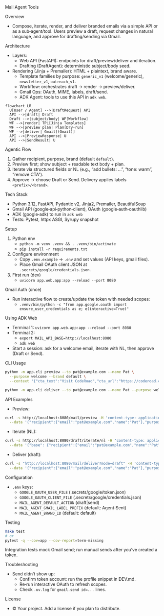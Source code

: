 Mail Agent Tools

Overview
- Compose, iterate, render, and deliver branded emails via a simple API or as a sub‑agent/tool. Users preview a draft, request changes in natural language, and approve for drafting/sending via Gmail.

Architecture
- Layers:
  - Web API (FastAPI): endpoints for draft/preview/deliver and iteration.
  - Drafting (DraftAgent): deterministic subject/body seed.
- Rendering (Jinja + Premailer): HTML + plaintext, brand aware.
  - Template families by purpose: `generic_v1` (welcome/generic), `newsletter_v1`, `outreach_v1`.
  - Workflow: orchestrates draft → render → preview/deliver.
  - Gmail Ops: OAuth, MIME, labels, draft/send.
  - ADK Agent: tools to use this API in `adk web`.

```mermaid
flowchart LR
  U[User / Agent] -->|DraftRequest| API
  API -->|draft| Draft
  Draft -->|subject/body| WF[Workflow]
  WF -->|render| TPL[Jinja Templates]
  WF -->|preview plan| Plan[Dry‑run]
  WF -->|deliver| Gmail[(Gmail)]
  API -->|PreviewResponse| U
  API -->|SendResult| U
```

Agentic Flow
1) Gather recipient, purpose, brand (default `default`).
2) Preview first; show subject + readable text body + plan.
3) Iterate via structured fields or NL (e.g., “add bullets: …”, “tone: warm”, “remove CTA”).
4) Approve → choose Draft or Send. Delivery applies labels `<prefix>/<brand>`.

Tech Stack
- Python 3.12, FastAPI, Pydantic v2, Jinja2, Premailer, BeautifulSoup
- Gmail API (google‑api‑python‑client), OAuth (google‑auth‑oauthlib)
- ADK (google‑adk) to run in `adk web`
- Tests: Pytest, httpx ASGI, Syrupy snapshot

Setup
1) Python env
   - `python -m venv .venv && . .venv/bin/activate`
   - `pip install -r requirements.txt`
2) Configure environment
   - Copy `.env.example` → `.env` and set values (API keys, gmail files).
   - Place Gmail OAuth client JSON at `.secrets/google/credentials.json`.
3) First run (dev)
   - `uvicorn app.web.app:app --reload --port 8080`

Gmail Auth (once)
- Run interactive flow to create/update the token with needed scopes:
  - `.venv/bin/python -c "from app.google.oauth import ensure_user_credentials as e; e(interactive=True)"`

Using ADK Web
- Terminal 1: `uvicorn app.web.app:app --reload --port 8080`
- Terminal 2:
  - `export MAIL_API_BASE=http://localhost:8080`
  - `adk web`
- Start a session: ask for a welcome email, iterate with NL, then approve (Draft or Send).

CLI Usage
```bash
python -m app.cli preview --to pat@example.com --name Pat \
  --purpose welcome --brand default \
  --context '{"cta_text":"Visit CodeRoad","cta_url":"https://coderoad.com/"}'

python -m app.cli deliver --to pat@example.com --name Pat --purpose welcome --brand default
```

API Examples
- Preview:
```bash
curl -s http://localhost:8080/mail/preview -H 'content-type: application/json' \
  --data '{"recipient":{"email":"pat@example.com","name":"Pat"},"purpose":"welcome","brand_id":"default","context":{}}'
```
- Iterate (NL):
```bash
curl -s http://localhost:8080/draft/iterate/nl -H 'content-type: application/json' \
  --data '{"base": {"recipient":{"email":"pat@example.com","name":"Pat"},"purpose":"welcome","brand_id":"default"}, "updates": {"instructions": "tone: warm; add bullets: Explore docs; Book a demo"}}'
```
- Deliver (draft):
```bash
curl -s "http://localhost:8080/mail/deliver?mode=draft" -H 'content-type: application/json' \
  --data '{"recipient":{"email":"pat@example.com","name":"Pat"},"purpose":"welcome","brand_id":"default","context":{}}'
```

Configuration
- `.env` keys:
  - `GOOGLE_OAUTH_USER_FILE` (.secrets/google/token.json)
  - `GOOGLE_OAUTH_CLIENT_FILE` (.secrets/google/credentials.json)
  - `MAIL_AGENT_DEFAULT_ACTION` (draft|send)
  - `MAIL_AGENT_GMAIL_LABEL_PREFIX` (default: Agent‑Sent)
  - `MAIL_AGENT_BRAND_ID` (default: default)

Testing
```bash
make test
# or
pytest -q --cov=app --cov-report=term-missing
```
Integration tests mock Gmail send; run manual sends after you’ve created a token.

Troubleshooting
- Send didn’t show up:
  - Confirm token account: run the profile snippet in DEV.md.
  - Re‑run interactive OAuth to refresh scopes.
  - Check `.uv.log` for `gmail.send id=...` lines.

License
- © Your project. Add a license if you plan to distribute.
